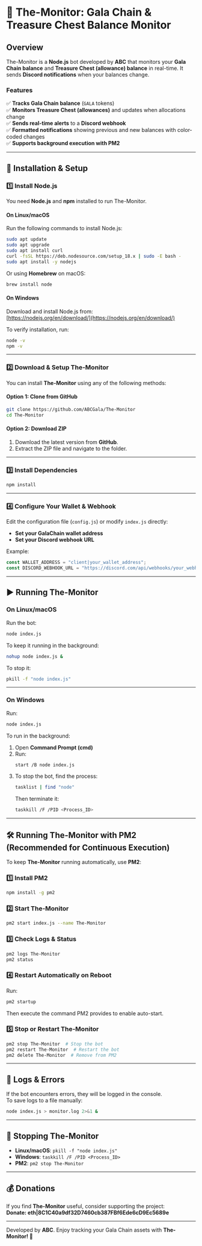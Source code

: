 # 📌 The-Monitor: Gala Chain & Treasure Chest Balance Monitor  

## Overview  
The-Monitor is a **Node.js** bot developed by **ABC** that monitors your **Gala Chain balance** and **Treasure Chest (allowance) balance** in real-time. It sends **Discord notifications** when your balances change.  

### Features  
✅ **Tracks Gala Chain balance** (`GALA` tokens)  
✅ **Monitors Treasure Chest (allowances)** and updates when allocations change  
✅ **Sends real-time alerts** to a **Discord webhook**  
✅ **Formatted notifications** showing previous and new balances with color-coded changes  
✅ **Supports background execution with PM2**  

---

## 🚀 Installation & Setup  

### 1️⃣ Install Node.js  
You need **Node.js** and **npm** installed to run The-Monitor.  

#### On Linux/macOS  
Run the following commands to install Node.js:  
```bash
sudo apt update
sudo apt upgrade
sudo apt install curl
curl -fsSL https://deb.nodesource.com/setup_18.x | sudo -E bash -
sudo apt install -y nodejs
```
Or using **Homebrew** on macOS:  
```bash
brew install node
```

#### On Windows  
Download and install Node.js from:  
[https://nodejs.org/en/download/](https://nodejs.org/en/download/)  

To verify installation, run:  
```bash
node -v
npm -v
```

---

### 2️⃣ Download & Setup The-Monitor  
You can install **The-Monitor** using any of the following methods:  

#### Option 1: Clone from GitHub  
```bash
git clone https://github.com/ABCGala/The-Monitor
cd The-Monitor
```

#### Option 2: Download ZIP  
1. Download the latest version from **GitHub**.  
2. Extract the ZIP file and navigate to the folder.  

---

### 3️⃣ Install Dependencies  
```bash
npm install
```

---

### 4️⃣ Configure Your Wallet & Webhook  
Edit the configuration file (`config.js`) or modify `index.js` directly:  
- **Set your GalaChain wallet address**  
- **Set your Discord webhook URL**  

Example:  
```js
const WALLET_ADDRESS = "client|your_wallet_address";
const DISCORD_WEBHOOK_URL = "https://discord.com/api/webhooks/your_webhook";
```

---

## ▶️ Running The-Monitor  

### On Linux/macOS  
Run the bot:  
```bash
node index.js
```
To keep it running in the background:  
```bash
nohup node index.js &  
```
To stop it:  
```bash
pkill -f "node index.js"
```

---

### On Windows  
Run:  
```bash
node index.js
```
To run in the background:  
1. Open **Command Prompt (cmd)**  
2. Run:  
   ```bash
   start /B node index.js
   ```
3. To stop the bot, find the process:  
   ```bash
   tasklist | find "node"
   ```
   Then terminate it:  
   ```bash
   taskkill /F /PID <Process_ID>
   ```

---

## 🛠 Running The-Monitor with PM2 (Recommended for Continuous Execution)  

To keep **The-Monitor** running automatically, use **PM2**:  

### 1️⃣ Install PM2  
```bash
npm install -g pm2
```

### 2️⃣ Start The-Monitor  
```bash
pm2 start index.js --name The-Monitor
```

### 3️⃣ Check Logs & Status  
```bash
pm2 logs The-Monitor
pm2 status
```

### 4️⃣ Restart Automatically on Reboot  
Run:  
```bash
pm2 startup
```
Then execute the command PM2 provides to enable auto-start.  

### 5️⃣ Stop or Restart The-Monitor  
```bash
pm2 stop The-Monitor  # Stop the bot
pm2 restart The-Monitor  # Restart the bot
pm2 delete The-Monitor  # Remove from PM2
```

---

## 📜 Logs & Errors  
If the bot encounters errors, they will be logged in the console.  
To save logs to a file manually:  
```bash
node index.js > monitor.log 2>&1 &
```

---

## 🛑 Stopping The-Monitor  
- **Linux/macOS**: `pkill -f "node index.js"`  
- **Windows**: `taskkill /F /PID <Process_ID>`  
- **PM2**: `pm2 stop The-Monitor`  

---

## 💰 Donations  
If you find **The-Monitor** useful, consider supporting the project:  
**Donate: eth|8C1C40a9df32D7460cb387FBf6Ede6cD9Ec5689e**  

---

Developed by **ABC**. Enjoy tracking your Gala Chain assets with **The-Monitor! 🚀**  
